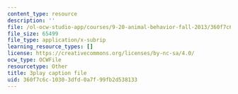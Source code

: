 ```yaml
---
content_type: resource
description: ''
file: /ol-ocw-studio-app/courses/9-20-animal-behavior-fall-2013/360f7c6c10303dfd0a7f99fb2d538133_472229.srt
file_size: 65499
file_type: application/x-subrip
learning_resource_types: []
license: https://creativecommons.org/licenses/by-nc-sa/4.0/
ocw_type: OCWFile
resourcetype: Other
title: 3play caption file
uid: 360f7c6c-1030-3dfd-0a7f-99fb2d538133
---
```

